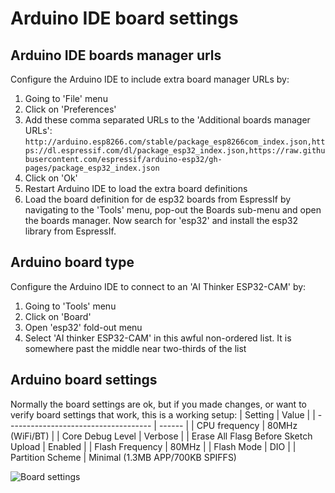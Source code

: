 # Arduino IDE board settings

## Arduino IDE boards manager urls
Configure the Arduino IDE to include extra board manager URLs by:
1. Going to 'File' menu
2. Click on 'Preferences'
3. Add these comma separated URLs to the 'Additional boards manager URLs':
```http://arduino.esp8266.com/stable/package_esp8266com_index.json,https://dl.espressif.com/dl/package_esp32_index.json,https://raw.githubusercontent.com/espressif/arduino-esp32/gh-pages/package_esp32_index.json```
4. Click on 'Ok'
5. Restart Arduino IDE to load the extra board definitions
6. Load the board definition for de esp32 boards from EspressIf by navigating to the 'Tools' menu, pop-out the Boards sub-menu and open the boards manager. Now search for 'esp32' and install the esp32 library from EspressIf.

## Arduino board type
Configure the Arduino IDE to connect to an 'AI Thinker ESP32-CAM' by:
1. Going to 'Tools' menu
2. Click on 'Board'
3. Open 'esp32' fold-out menu
4. Select 'AI thinker ESP32-CAM' in this awful non-ordered list. It is somewhere past the middle near two-thirds of the list

## Arduino board settings
Normally the board settings are ok, but if you made changes, or want to verify board settings that work, this is a working setup:
| Setting                              | Value           |
| ------------------------------------ | ------          |
| CPU frequency                        | 80MHz (WiFi/BT) |
| Core Debug Level                     | Verbose         |
| Erase All Flasg Before Sketch Upload | Enabled         |
| Flash Frequency                      | 80MHz           |
| Flash Mode                           | DIO             |
| Partition Scheme                     | Minimal (1.3MB APP/700KB SPIFFS)

![Board settings](/wrkshpz/images/board-settings.png)

